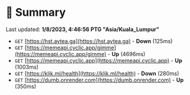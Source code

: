 # 📖 Summary
Last updated: **1/8/2023, 4:46:56 PTG "Asia/Kuala_Lumpur"**

- `GET` [https://hst.aytea.ga](https://hst.aytea.ga) - **Down** (125ms)
- `GET` [https://memeapi.cyclic.app/gimme](https://memeapi.cyclic.app/gimme) - **Up** (4696ms)
- `GET` [https://memeapi.cyclic.app](https://memeapi.cyclic.app) - **Up** (1003ms)
- `GET` [https://klik.ml/health](https://klik.ml/health) - **Down** (280ms)
- `GET` [https://dumb.onrender.com](https://dumb.onrender.com) - **Up** (350ms)
